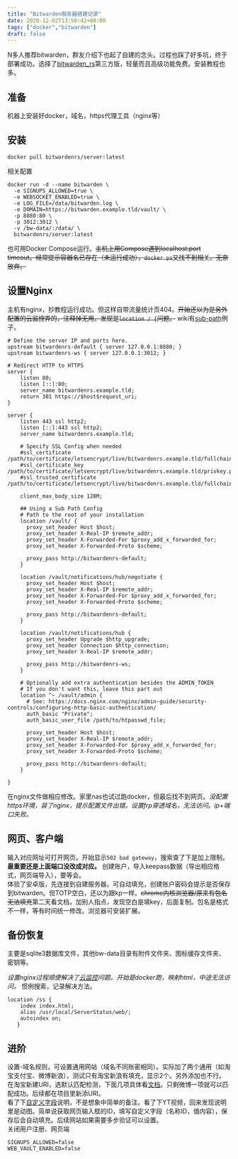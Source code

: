 ```yaml
---
title: "Bitwarden服务器搭建记录"
date: 2020-12-02T13:50:42+08:00
tags: ["docker","bitwarden"]
draft: false
---
```

N多人推荐bitwarden，群友介绍下也起了自建的念头。过程也踩了好多坑，终于部署成功。选择了[bitwarden_rs](https://github.com/dani-garcia/bitwarden_rs)第三方版，轻量而且高级功能免费。安装教程也多。

## 准备

机器上安装好docker，域名，https代理工具（nginx等）

##  安装

`docker pull bitwardenrs/server:latest`  

相关配置
```docker
docker run -d --name bitwarden \
  -e SIGNUPS_ALLOWED=true \
  -e WEBSOCKET_ENABLED=true \
  -e LOG_FILE=/data/bitwarden.log \
  -e DOMAIN=https://bitwarden.example.tld/vault/ \
  -p 8880:80 \
  -p 3012:3012 \
  -v /bw-data/:/data/ \
  bitwardenrs/server:latest
```

也可用Docker Compose运行。~~主机上用Compose遇到localhost:port timeout。经常提示容器名已存在（未运行成功），`docker ps`又找不到相关。无奈放弃。~~  

## 设置Nginx

主机有nginx，抄教程运行成功。但这样自带流量统计页404。~~开始还以为是另外配置的云监控弄的，注释掉无用。发现是`location / {`问题。~~ wiki有[sub-path](https://github.com/dani-garcia/bitwarden_rs/wiki/Proxy-examples)例子。

```nginx
# Define the server IP and ports here.
upstream bitwardenrs-default { server 127.0.0.1:8880; }
upstream bitwardenrs-ws { server 127.0.0.1:3012; }

# Redirect HTTP to HTTPS
server {
    listen 80;
    listen [::]:80;
    server_name bitwardenrs.example.tld;
    return 301 https://$host$request_uri;
}

server {
    listen 443 ssl http2;
    listen [::]:443 ssl http2;
    server_name bitwardenrs.example.tld;

    # Specify SSL Config when needed
    #ssl_certificate /path/to/certificate/letsencrypt/live/bitwardenrs.example.tld/fullchain.pem;
    #ssl_certificate_key /path/to/certificate/letsencrypt/live/bitwardenrs.example.tld/privkey.pem;
    #ssl_trusted_certificate /path/to/certificate/letsencrypt/live/bitwardenrs.example.tld/fullchain.pem;

    client_max_body_size 128M;

    ## Using a Sub Path Config
    # Path to the root of your installation
    location /vault/ {
      proxy_set_header Host $host;
      proxy_set_header X-Real-IP $remote_addr;
      proxy_set_header X-Forwarded-For $proxy_add_x_forwarded_for;
      proxy_set_header X-Forwarded-Proto $scheme;

      proxy_pass http://bitwardenrs-default;
    }

    location /vault/notifications/hub/negotiate {
      proxy_set_header Host $host;
      proxy_set_header X-Real-IP $remote_addr;
      proxy_set_header X-Forwarded-For $proxy_add_x_forwarded_for;
      proxy_set_header X-Forwarded-Proto $scheme;

      proxy_pass http://bitwardenrs-default;
    }

    location /vault/notifications/hub {
      proxy_set_header Upgrade $http_upgrade;
      proxy_set_header Connection $http_connection;
      proxy_set_header X-Real-IP $remote_addr;

      proxy_pass http://bitwardenrs-ws;
    }

    # Optionally add extra authentication besides the ADMIN_TOKEN
    # If you don't want this, leave this part out
    location ^~ /vault/admin {
      # See: https://docs.nginx.com/nginx/admin-guide/security-controls/configuring-http-basic-authentication/
      auth_basic "Private";
      auth_basic_user_file /path/to/htpasswd_file;

      proxy_set_header Host $host;
      proxy_set_header X-Real-IP $remote_addr;
      proxy_set_header X-Forwarded-For $proxy_add_x_forwarded_for;
      proxy_set_header X-Forwarded-Proto $scheme;

      proxy_pass http://bitwardenrs-default;
    }

}
```

在nginx文件做相应修改。家里nas也试过跑docker，但最后找不到网页。*没配置https环境，装了nginx，提示配置文件出错。设置frp穿透域名，无法访问。ip+端口失败。*

## 网页、客户端



输入对应网址可打开网页。开始显示`502 bad gateway`，搜索查了下是加上限制。**最重要还是上面端口没改成对应。** 创建账户，导入keepass数据（导出相应格式，网页端导入），要等会。  
体验了安卓版，先连接到自建服务器。可自动填充，创建账户密码会提示是否保存到bitwarden。但TOTP空白，还以为跟kp一样。~~chrome内核浏览器/原来有包名无法填充~~第二天看文档，加别人指点，发现空白是填key，后面复制。包名是格式不一样，等有时间统一修改。浏览器可安装扩展。  

## 备份恢复

主要是sqlite3数据库文件，其他bw-data目录有附件文件夹、图标缓存文件夹、密钥等。    

*设置nginx过程顺便解决了[云监控](http://freetribe.me/691.html)问题。开始是docker跑，映射html，中途无法访问。*   惯例搜索，记录解决方法。  

```nginx
location /ss {
    index index.html;
    alias /usr/local/ServerStatus/web/;
    autoindex on;
   }
```
## 进阶

设置-域名规则，可设置通用网站（域名不同账密相同）。实际加了两个通用（如淘宝支付宝、微博新浪），测试只有淘宝新浪有填充，显示2个。另外添加也不行。在淘宝新建URI，选默认匹配检测，下面几项具体看[文档](https://bitwarden.com/help/article/uri-match-detection/)。只剩微博一项就可以匹配成功。后续都在项目里新添URI。  
看了下[自定义字段](https://bitwarden.com/help/article/custom-fields/)说明，不是想象中简单的备注。看了下YT视频，回来发现说明里是动图。简单说获取网页输入框的ID，填写自定义字段（名称ID，值内容），保存后会自动填充。后续网站如果需要多步验证可以设置。  
关闭用户注册、网页端
```
SIGNUPS_ALLOWED=false
WEB_VAULT_ENABLED=false
```









